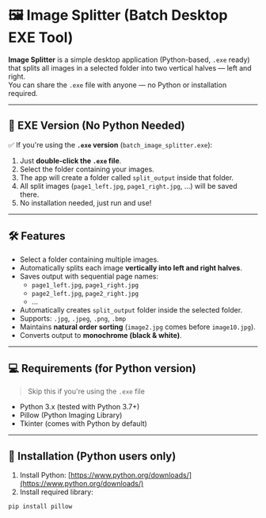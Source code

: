 # 🖼️ Image Splitter (Batch Desktop EXE Tool)

**Image Splitter** is a simple desktop application (Python-based, `.exe` ready) that splits all images in a selected folder into two vertical halves — left and right.  
You can share the `.exe` file with anyone — no Python or installation required.

---

## 💾 EXE Version (No Python Needed)

✅ If you're using the **`.exe` version** (`batch_image_splitter.exe`):

1. Just **double-click the `.exe` file**.
2. Select the folder containing your images.
3. The app will create a folder called `split_output` inside that folder.
4. All split images (`page1_left.jpg`, `page1_right.jpg`, ...) will be saved there.
5. No installation needed, just run and use!

---

## 🛠️ Features

- Select a folder containing multiple images.
- Automatically splits each image **vertically into left and right halves**.
- Saves output with sequential page names:
  - `page1_left.jpg`, `page1_right.jpg`
  - `page2_left.jpg`, `page2_right.jpg`
  - ...
- Automatically creates `split_output` folder inside the selected folder.
- Supports: `.jpg`, `.jpeg`, `.png`, `.bmp`
- Maintains **natural order sorting** (`image2.jpg` comes before `image10.jpg`).
- Converts output to **monochrome (black & white)**.

---

## 💻 Requirements (for Python version)

> Skip this if you're using the `.exe` file

- Python 3.x (tested with Python 3.7+)
- Pillow (Python Imaging Library)
- Tkinter (comes with Python by default)

---

## 🧪 Installation (Python users only)

1. Install Python: [https://www.python.org/downloads/](https://www.python.org/downloads/)
2. Install required library:

```bash
pip install pillow
